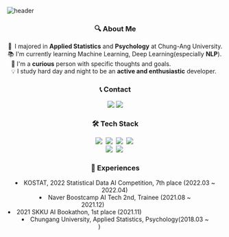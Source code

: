 
![header](https://capsule-render.vercel.app/api?type=waving&color=auto&height=200&section=header&text=Chaewon%20Yoon&fontSize=60)

<h3 align="center"> 🔍 About Me </h3>
<p align="center">
  📜 &thinsp;I majored in <b>Applied Statistics</b> and <b>Psychology</b> at Chung-Ang University. </br>
  📚 I'm currently learning Machine Learning, Deep Learning(especially <b>NLP</b>).&thinsp;</br>
  🔑 I'm a <b>curious</b> person with specific thoughts and goals. &emsp;&emsp;&emsp;&emsp;&emsp;&emsp;&emsp;&ensp;&hairsp;&hairsp;&hairsp; </br>
  💡 I study hard day and night to be an <b>active and enthusiastic</b> developer. &thinsp; </br>
  
</p>
<h3 align="center">📞 Contact</h3>
<p align="center">
  <a href="mailto:ycw0363@gmail.com"><img src="https://img.shields.io/badge/Gmail-d14836?style=flat-square&logo=Gmail&logoColor=white&link=eunjinhh131@gmail.com"/></a>
  <a href="https://chaeon-story.tistory.com/"><img src="https://img.shields.io/badge/Tech Blog-09B3AF?style=flat-square&logo=Blogger&logoColor=white"/></a>
  
</p>
<h3 align="center">🛠 Tech Stack</h3>
<p align="center">
  <img src="https://img.shields.io/badge/Python-3766AB?style=flat-square&logo=Python&logoColor=white"/></a>&nbsp 
  <img src="https://img.shields.io/badge/R-276DC3?style=flat-square&logo=R&logoColor=white"/></a>&nbsp 
  <img src="https://img.shields.io/badge/MySQL-4479A1?style=flat-square&logo=mysql&logoColor=white"/></a>&nbsp 
  <img src="https://img.shields.io/badge/C++-00599C?style=flat-square&logo=C%2B%2B&&logoColor=white"/></a>&nbsp 
</br>
  <img src="https://img.shields.io/badge/Pytorch-d12833?style=flat-square&logo=Pytorch&logoColor=white"/></a>&nbsp
  <img src="https://img.shields.io/badge/TensorFlow-FF6F00?style=flat-square&logo=TensorFlow&logoColor=white"/></a>&nbsp

</p>
<h3 align="center">📖 Experiences</h3>
<p align="center">
  <li align ="center">KOSTAT, 2022 Statistical Data AI Competition, 7th place (2022.03 ~ 2022.04)&thinsp;</li>
  <li align ="center">Naver Boostcamp AI Tech 2nd, Trainee (2021.08 ~ 2021.12)&emsp;&emsp;&emsp;&emsp;&emsp;&emsp;&emsp;&nbsp;&thinsp;</li>
  <li align ="center">2021 SKKU AI Bookathon, 1st place (2021.11)&emsp;&emsp;&emsp;&emsp;&emsp;&emsp;&emsp;&emsp;&emsp;&emsp;&emsp;&emsp;&emsp;&nbsp;&thinsp;</li>
  <li align ="center">Chungang University, Applied Statistics, Psychology(2018.03 ~ )&emsp;&emsp;&emsp;&emsp;&emsp;&nbsp;</li>
</p>

</p>

<!--
**ycw0363/ycw0363** is a ✨ _special_ ✨ repository because its `README.md` (this file) appears on your GitHub profile.

Here are some ideas to get you started:

- 🔭 I’m currently working on ...
- 🌱 I’m currently learning ...
- 👯 I’m looking to collaborate on ...
- 🤔 I’m looking for help with ...
- 💬 Ask me about ...
- 📫 How to reach me: ...
- 😄 Pronouns: ...
- ⚡ Fun fact: ...
-->
